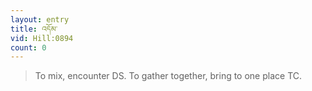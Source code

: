 ```yaml
---
layout: entry
title: འདོམ་
vid: Hill:0894
count: 0
---
```

> To mix, encounter DS\. To gather together, bring to one place TC\.


